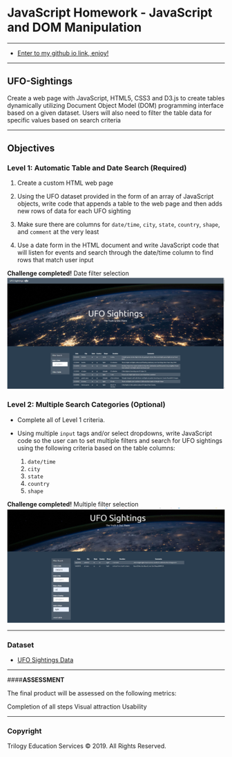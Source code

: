 # JavaScript Homework - JavaScript and DOM Manipulation
- - -
* [Enter to my github io link, enjoy!](https://gabbyolivares.github.io/JavaScript-Challenge/)
- - -

## UFO-Sightings

Create a web page with JavaScript, HTML5, CSS3 and D3.js to create tables dynamically utilizing Document Object Model (DOM) programming interface based on a given dataset. Users will also need to filter the table data for specific values based on search criteria
- - -
## Objectives

### Level 1: Automatic Table and Date Search (Required)

1. Create a custom HTML web page

2. Using the UFO dataset provided in the form of an array of JavaScript objects, write code that appends a table to the web page and then adds new rows of data for each UFO sighting

3. Make sure there are columns for `date/time`, `city`, `state`, `country`, `shape`, and `comment` at the very least

4. Use a date form in the HTML document and write JavaScript code that will listen for events and search through the date/time column to find rows that match user input

**Challenge completed!**
Date filter selection
![UFOL1Output](Output/UFOL1fulltable-filterresetTablebutton.png)

### Level 2: Multiple Search Categories (Optional)

* Complete all of Level 1 criteria.

* Using multiple `input` tags and/or select dropdowns, write JavaScript code so the user can to set multiple filters and search for UFO sightings using the following criteria based on the table columns:

  1. `date/time`
  2. `city`
  3. `state`
  4. `country`
  5. `shape`

**Challenge completed!**
Multiple filter selection
![UFOL2Output](Output/UFOL2filtermultiple.png)
- - -

### Dataset

* [UFO Sightings Data](StarterCode/static/js/data.js)

- - -
####**ASSESSMENT**

The final product will be assessed on the following metrics:

Completion of all steps
Visual attraction
Usability


- - -

### Copyright

Trilogy Education Services © 2019. All Rights Reserved.
